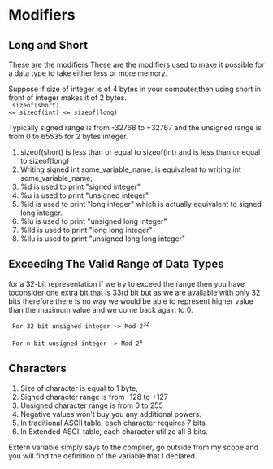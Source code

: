 # Modifiers

## Long and Short

These are the modifiers These are the modifiers used to make it possible for a data type to take either less or more memory. <br>

Suppose if size of integer is of 4 bytes in your computer,then using short in front of integer makes it of 2 bytes. <br>
<code> sizeof(short) <= sizeof(int) <= sizeof(long) </code>

Typically signed range is from -32768 to +32767 and the unsigned range is from 0 to 65535 for 2 bytes integer.

1. sizeof(short) is less than or equal to sizeof(int) and is less than or equal to sizeof(long) 
2. Writing signed int some_variable_name; is equivalent to writing int some_variable_name;
3. %d is used to print "signed integer"
4. %u is used to print "unsigned integer"
5. %ld is used to print "long integer" which is actually equivalent to signed long integer.
6. %lu is used to print "unsigned long integer"
7. %lld is used to print "long long integer" 
8. %llu is used to print "unsigned long long integer"

## Exceeding The Valid Range of Data Types 
for a 32-bit representation if we try to exceed the range then you have toconsider one extra bit that is 33rd bit but as we are available with only 32 bits therefore there is no way we would be able to represent higher value than the maximum value and we come back again to 0.

 <code> For 32 bit unsigned integer -> Mod 2<sup>32 </sup> </code><br>
  <code> For n bit unsigned integer -> Mod 2<sup>n </sup> </code>


## Characters 
1. Size of character is equal to 1 byte,
2. Signed character range is from -128 to +127
3. Unsigned character range is from 0 to 255
4. Negative values won't buy you any additional powers.
5. In traditional ASCII table, each character requires 7 bits.
6. In Extended ASCII table, each character utilize all 8 bits.


Extern variable simply says
to the compiler,
go outside from my scope
and you will find the definition
of the variable that I declared.
